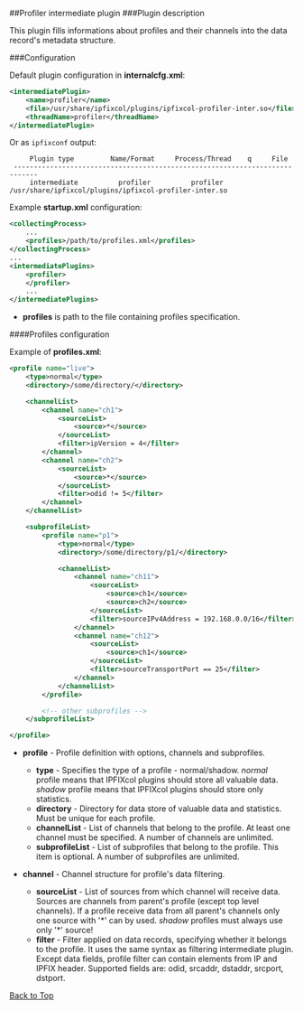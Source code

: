 ##<a name="top"></a>Profiler intermediate plugin
###Plugin description

This plugin fills informations about profiles and their channels into the data record's metadata structure.

###Configuration

Default plugin configuration in **internalcfg.xml**:

```xml
<intermediatePlugin>
    <name>profiler</name>
    <file>/usr/share/ipfixcol/plugins/ipfixcol-profiler-inter.so</file>
    <threadName>profiler</threadName>
</intermediatePlugin>
```

Or as `ipfixconf` output:
  
```
     Plugin type         Name/Format     Process/Thread    q     File        
 ----------------------------------------------------------------------------
     intermediate          profiler          profiler        /usr/share/ipfixcol/plugins/ipfixcol-profiler-inter.so
```

Example **startup.xml** configuration:

```xml
<collectingProcess>
	...
	<profiles>/path/to/profiles.xml</profiles>
</collectingProcess>
...
<intermediatePlugins>
	<profiler>
	</profiler>
	...
</intermediatePlugins>
```

*  **profiles** is path to the file containing profiles specification.

####Profiles configuration

Example of **profiles.xml**:

```xml
<profile name="live">
	<type>normal</type>
	<directory>/some/directory/</directory>

	<channelList>
		<channel name="ch1">
			<sourceList>
				<source>*</source>
			</sourceList>
			<filter>ipVersion = 4</filter>
		</channel>
		<channel name="ch2">
			<sourceList>
				<source>*</source>
			</sourceList>
			<filter>odid != 5</filter>
		</channel>
	</channelList>

	<subprofileList>
		<profile name="p1">
			<type>normal</type>
			<directory>/some/directory/p1/</directory>

			<channelList>
				<channel name="ch11">
					<sourceList>
						<source>ch1</source>
						<source>ch2</source>
					</sourceList>
					<filter>sourceIPv4Address = 192.168.0.0/16</filter>
				</channel>
				<channel name="ch12">
					<sourceList>
						<source>ch1</source>
					</sourceList>
					<filter>sourceTransportPort == 25</filter>
				</channel>
			</channelList>
		</profile>

		<!-- other subprofiles -->
	</subprofileList>

</profile>
```

*  **profile** - Profile definition with options, channels and subprofiles.

	* **type** - Specifies the type of a profile - normal/shadow. _normal_ profile means that IPFIXcol plugins should store all valuable data.  _shadow_ profile means that IPFIXcol plugins should store only statistics.
	* **directory** - Directory for data store of valuable data and statistics. Must be unique for each profile.
	* **channelList** - List of channels that belong to the profile. At least one channel must be specified. A number of channels are unlimited.
	* **subprofileList** - List of subprofiles that belong to the profile. This item is optional. A number of subprofiles are unlimited.

*  **channel** - Channel structure for profile's data filtering.
	*  **sourceList** - List of sources from which channel will receive data. Sources are channels from parent's profile (except top level channels). If a profile receive data from all parent's channels only one source with '\*' can by used. _shadow_ profiles must always use only '\*' source!
	*  **filter** - Filter applied on data records, specifying whether it belongs to the profile. It uses the same syntax as filtering intermediate plugin. Except data fields, profile filter can contain elements from IP and IPFIX header. Supported fields are: odid, srcaddr, dstaddr, srcport, dstport.

[Back to Top](#top)
